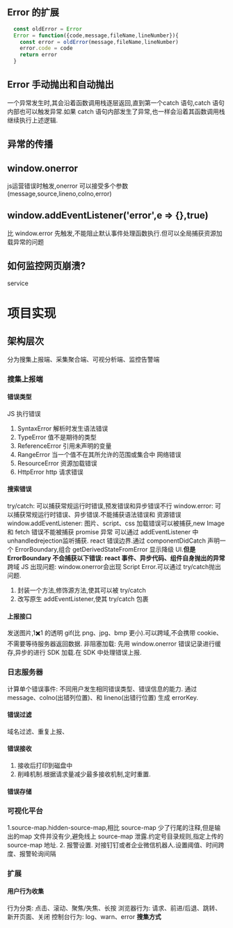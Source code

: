 ## Error 的扩展
```js
  const oldError = Error
  Error = function({code,message,fileName,lineNumber}){
    const error = oldError(message,fileName,lineNumber)
    error.code = code
    return error
  }
```

## Error 手动抛出和自动抛出
  一个异常发生时,其会沿着函数调用栈逐层返回,直到第一个catch 语句,catch 语句内部也可以触发异常.如果 catch 语句内部发生了异常,也一样会沿着其函数调用栈继续执行上述逻辑.

## 异常的传播

##  window.onerror 
js运营错误时触发,onerror 可以接受多个参数(message,source,lineno,colno,error)
## window.addEventListener('error',e => {},true)
比 window.error 先触发,不能阻止默认事件处理函数执行.但可以全局捕获资源加载异常的问题

## 如何监控网页崩溃?
service




# 项目实现
## 架构层次
分为搜集上报端、采集聚合端、可视分析端、监控告警端
### 搜集上报端
#### 错误类型
JS 执行错误
1. SyntaxError 解析时发生语法错误
2. TypeError 值不是期待的类型
3. ReferenceError 引用未声明的变量
4. RangeError 当一个值不在其所允许的范围或集合中
网络错误
1. ResourceError 资源加载错误
2. HttpError http 请求错误
#### 搜索错误
try/catch: 可以捕获常规运行时错误,预发错误和异步错误不行
window.error: 可以捕获常规运行时错误、异步错误.不能捕获语法错误和 资源错误
window.addEventListener: 图片、script、css 加载错误可以被捕获,new Image 和 fetch 错误不能被捕获
promise 异常 可以通过 addEventListener 中 unhandledrejection监听捕获.
react 错误边界.通过 componentDidCatch 声明一个 ErrorBoundary,组合 getDerivedStateFromError 显示降级 UI.**但是 ErrorBoundary 不会捕获以下错误: react 事件、异步代码、组件自身抛出的异常**
跨域 JS 出现问题: window.onerror会出现 Script Error.可以通过 try/catch抛出问题.
1. 封装一个方法,修饰源方法,使其可以被 try/catch
2. 改写原生 addEventListener,使其 try/catch 包裹
#### 上报接口
发送图片,1✖️1 的透明 gif(比 png、jpg、bmp 更小).可以跨域,不会携带 cookie、不需要等待服务器返回数据.
非阻塞加载: 先用 window.onerror 错误记录进行缓存,异步的进行 SDK 加载.在 SDK 中处理错误上报.

### 日志服务器
计算单个错误事件: 不同用户发生相同错误类型、错误信息的能力.
通过 message、colno(出错列位置)、和 lineno(出错行位置) 生成 errorKey.

#### 错误过滤
域名过滤、重复上报、
#### 错误接收
1. 接收后打印到磁盘中
2. 削峰机制.根据请求量减少最多接收机制,定时重置.

#### 错误存储
### 可视化平台
1.source-map.hidden-source-map,相比 source-map 少了行尾的注释,但是输出的map 文件并没有少,避免线上 source-map 泄露.约定号目录规则,指定上传的 source-map 地址.
2. 报警设置. 对接钉钉或者企业微信机器人.设置阈值、时间跨度、报警轮询间隔

### 扩展
#### 用户行为收集
行为分类: 点击、滚动、聚焦/失焦、长按
浏览器行为: 请求、前进/后退、跳转、新开页面、关闭
控制台行为: log、warn、error
**搜集方式**